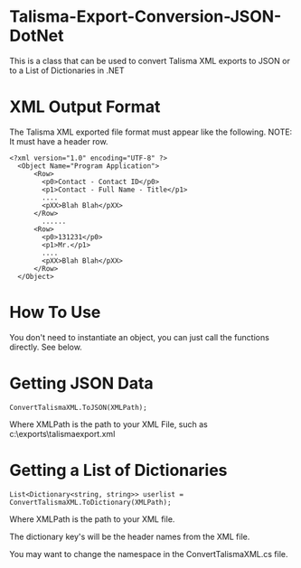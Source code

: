 Talisma-Export-Conversion-JSON-DotNet
=====================================

This is a class that can be used to convert Talisma XML exports to JSON or to a List of Dictionaries in .NET

XML Output Format
=================
The Talisma XML exported file format must appear like the following.  NOTE: It must have a header row.

    <?xml version="1.0" encoding="UTF-8" ?>
      <Object Name="Program Application">
          <Row>
            <p0>Contact - Contact ID</p0>
            <p1>Contact - Full Name - Title</p1>
            ....
            <pXX>Blah Blah</pXX>
          </Row>
            ......
          <Row>
            <p0>131231</p0>
            <p1>Mr.</p1>
            ....
            <pXX>Blah Blah</pXX>
          </Row>
      </Object>


How To Use
==========

You don't need to instantiate an object, you can just call the functions directly.  See below.

Getting JSON Data
=================
    ConvertTalismaXML.ToJSON(XMLPath);

Where XMLPath is the path to your XML File, such as c:\exports\talismaexport.xml

Getting a List of Dictionaries
==============================
    List<Dictionary<string, string>> userlist = ConvertTalismaXML.ToDictionary(XMLPath);

Where XMLPath is the path to your XML file.

The dictionary key's will be the header names from the XML file.


You may want to change the namespace in the ConvertTalismaXML.cs file.


